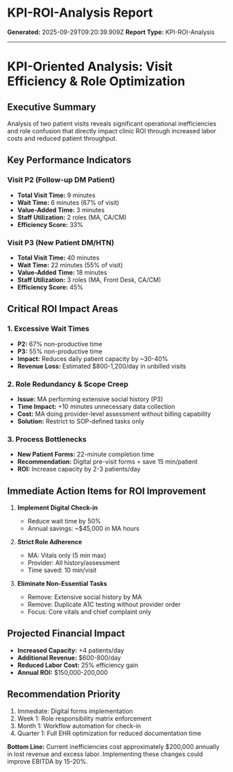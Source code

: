# KPI-ROI-Analysis Report

**Generated:** 2025-09-29T09:20:39.909Z
**Report Type:** KPI-ROI-Analysis

---

# KPI-Oriented Analysis: Visit Efficiency & Role Optimization

## Executive Summary
Analysis of two patient visits reveals significant operational inefficiencies and role confusion that directly impact clinic ROI through increased labor costs and reduced patient throughput.

## Key Performance Indicators

### Visit P2 (Follow-up DM Patient)
- **Total Visit Time:** 9 minutes
- **Wait Time:** 6 minutes (67% of visit)
- **Value-Added Time:** 3 minutes
- **Staff Utilization:** 2 roles (MA, CA/CM)
- **Efficiency Score:** 33%

### Visit P3 (New Patient DM/HTN)
- **Total Visit Time:** 40 minutes
- **Wait Time:** 22 minutes (55% of visit)
- **Value-Added Time:** 18 minutes
- **Staff Utilization:** 3 roles (MA, Front Desk, CA/CM)
- **Efficiency Score:** 45%

## Critical ROI Impact Areas

### 1. Excessive Wait Times
- **P2:** 67% non-productive time
- **P3:** 55% non-productive time
- **Impact:** Reduces daily patient capacity by ~30-40%
- **Revenue Loss:** Estimated $800-1,200/day in unbilled visits

### 2. Role Redundancy & Scope Creep
- **Issue:** MA performing extensive social history (P3)
- **Time Impact:** +10 minutes unnecessary data collection
- **Cost:** MA doing provider-level assessment without billing capability
- **Solution:** Restrict to SOP-defined tasks only

### 3. Process Bottlenecks
- **New Patient Forms:** 22-minute completion time
- **Recommendation:** Digital pre-visit forms = save 15 min/patient
- **ROI:** Increase capacity by 2-3 patients/day

## Immediate Action Items for ROI Improvement

1. **Implement Digital Check-in**
   - Reduce wait time by 50%
   - Annual savings: ~$45,000 in MA hours

2. **Strict Role Adherence**
   - MA: Vitals only (5 min max)
   - Provider: All history/assessment
   - Time saved: 10 min/visit

3. **Eliminate Non-Essential Tasks**
   - Remove: Extensive social history by MA
   - Remove: Duplicate A1C testing without provider order
   - Focus: Core vitals and chief complaint only

## Projected Financial Impact
- **Increased Capacity:** +4 patients/day
- **Additional Revenue:** $600-800/day
- **Reduced Labor Cost:** 25% efficiency gain
- **Annual ROI:** $150,000-200,000

## Recommendation Priority
1. Immediate: Digital forms implementation
2. Week 1: Role responsibility matrix enforcement
3. Month 1: Workflow automation for check-in
4. Quarter 1: Full EHR optimization for reduced documentation time

**Bottom Line:** Current inefficiencies cost approximately $200,000 annually in lost revenue and excess labor. Implementing these changes could improve EBITDA by 15-20%.